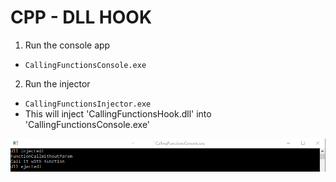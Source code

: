 # CPP - DLL HOOK

1. Run the console app 

* `CallingFunctionsConsole.exe`

2. Run the injector

* `CallingFunctionsInjector.exe`
* This will inject 'CallingFunctionsHook.dll' into 'CallingFunctionsConsole.exe'

![alt text](https://github.com/andyheyns93/CallingFunctions/blob/master/CallingFunctionsHook_Console.png?raw=true)
